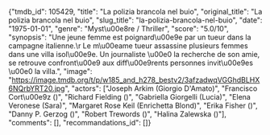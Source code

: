 {"tmdb_id": 105429, "title": "La polizia brancola nel buio", "original_title": "La polizia brancola nel buio", "slug_title": "la-polizia-brancola-nel-buio", "date": "1975-01-01", "genre": "Myst\u00e8re / Thriller", "score": "5.0/10", "synopsis": "Une jeune femme est poignard\u00e9e par un tueur dans la campagne italienne.\r Le m\u00eame tueur assassine plusieurs femmes dans une villa isol\u00e9e. Un journaliste \u00e0 la recherche de son amie, se retrouve confront\u00e9 aux diff\u00e9rents personnes invit\u00e9es \u00e0 la villa.", "image": "https://image.tmdb.org/t/p/w185_and_h278_bestv2/3afzadwqVGGhdBLHX6NQrbYRT20.jpg", "actors": ["Joseph Arkim (Giorgio D'Amato)", "Francisco Cort\u00e9z ()", "Richard Fielding ()", "Gabriella Giorgelli (Lucia)", "Elena Veronese (Sara)", "Margaret Rose Keil (Enrichetta Blond)", "Erika Fisher ()", "Danny P. Gerzog ()", "Robert Trewords ()", "Halina Zalewska ()"], "comments": [], "recommandations_id": []}